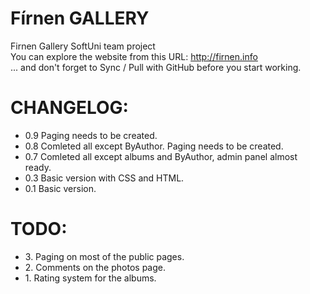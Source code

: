 Fírnen GALLERY
=========

<p>
Firnen Gallery SoftUni team project<br/>
You can explore the website from this URL: <a href="http://firnen.info" target="_blank">http://firnen.info</a><br/>
 ... and don't forget to Sync / Pull with GitHub before you start working.
</p>


CHANGELOG:
=========
<p>
<ul>
<li>0.9 Paging needs to be created.</li>
<li>0.8 Comleted all except ByAuthor. Paging needs to be created.</li>
<li>0.7 Comleted all except albums and ByAuthor, admin panel almost ready.</li>
<li>0.3 Basic version with CSS and HTML.</li>
<li>0.1 Basic version.</li>
</ul>
</p>


TODO:
=========
<p>
<ul>
<li>3. Paging on most of the public pages.</li>
<li>2. Comments on the photos page.</li>
<li>1. Rating system for the albums.</li>
</ul>
</p>